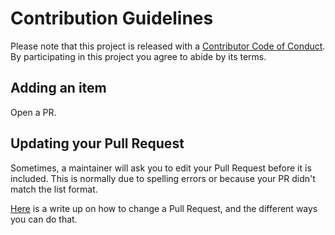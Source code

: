 # Contribution Guidelines

Please note that this project is released with a [Contributor Code of Conduct](code-of-conduct.md). By participating in this project you agree to abide by its terms.

## Adding an item

Open a PR.

## Updating your Pull Request

Sometimes, a maintainer will ask you to edit your Pull Request before it is included. This is normally due to spelling errors or because your PR didn't match the list format.

[Here](https://github.com/RichardLitt/knowledge/blob/master/github/amending-a-commit-guide.md) is a write up on how to change a Pull Request, and the different ways you can do that.